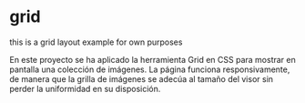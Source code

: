 # grid
this is a grid layout example for own purposes

  En este proyecto se ha aplicado la herramienta Grid en CSS para mostrar en pantalla una colección de imágenes.
  La página funciona responsivamente, de manera que la grilla de imágenes se adecúa al tamaño del visor sin perder
  la uniformidad en su disposición.
